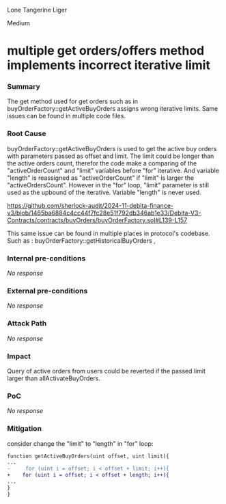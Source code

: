 Lone Tangerine Liger

Medium

# multiple get orders/offers method implements incorrect iterative limit

### Summary

The get method used for get orders such as in buyOrderFactory::getActiveBuyOrders assigns wrong iterative limits.
Same issues can be found in multiple code files.


### Root Cause

buyOrderFactory::getActiveBuyOrders is used to get the active buy orders with parameters passed as offset and limit. The limit could be longer than the active orders count, therefor the code make a comparing of the "activeOrderCount"  and "limit" variables before "for" iterative. And variable "length" is reassigned as "activeOrderCount" if "limit" is larger the "activeOrdersCount". However in the "for" loop,  "limit"  parameter is still used as the upbound of the iterative. Variable "length" is never used.

https://github.com/sherlock-audit/2024-11-debita-finance-v3/blob/1465ba6884c4cc44f7fc28e51f792db346ab1e33/Debita-V3-Contracts/contracts/buyOrders/buyOrderFactory.sol#L139-L157

This same issue can be found in multiple places in  protocol's codebase. Such as :
buyOrderFactory::getHistoricalBuyOrders ,



### Internal pre-conditions

_No response_

### External pre-conditions

_No response_

### Attack Path

_No response_

### Impact

Query of active orders from users could be reverted if the passed limit larger than allActivateBuyOrders.

### PoC

_No response_

### Mitigation

consider change the "limit" to "length" in "for" loop:
```diff
function getActiveBuyOrders(uint offset, uint limit){
...
-     for (uint i = offset; i < offset + limit; i++){
+    for (uint i = offset; i < offset + length; i++){
...
}
}
```